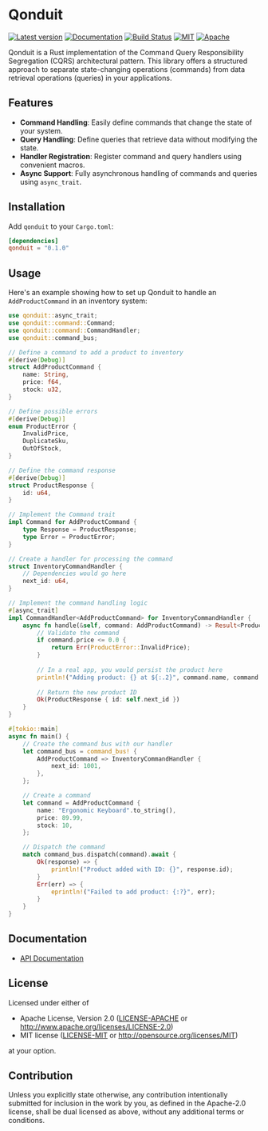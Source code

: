 # Qonduit

[![Latest version](https://img.shields.io/crates/v/qonduit.svg)](https://crates.io/crates/qonduit)
[![Documentation](https://docs.rs/qonduit/badge.svg)](https://docs.rs/qonduit)
[![Build Status](https://img.shields.io/github/actions/workflow/status/botylev/qonduit/ci.yml)](https://github.com/botylev/qonduit/actions)
[![MIT](https://img.shields.io/badge/license-MIT-blue.svg)](https://github.com/botylev/qonduit/blob/master/LICENSE-MIT)
[![Apache](https://img.shields.io/badge/license-Apache-blue.svg)](https://github.com/botylev/qonduit/blob/master/LICENSE-APACHE)

Qonduit is a Rust implementation of the Command Query Responsibility Segregation (CQRS) architectural pattern. This library offers a structured approach to separate state-changing operations (commands) from data retrieval operations (queries) in your applications.

## Features

- **Command Handling**: Easily define commands that change the state of your system.
- **Query Handling**: Define queries that retrieve data without modifying the state.
- **Handler Registration**: Register command and query handlers using convenient macros.
- **Async Support**: Fully asynchronous handling of commands and queries using `async_trait`.

## Installation

Add `qonduit` to your `Cargo.toml`:

```toml
[dependencies]
qonduit = "0.1.0"
```

## Usage

Here's an example showing how to set up Qonduit to handle an `AddProductCommand` in an inventory system:

```rust
use qonduit::async_trait;
use qonduit::command::Command;
use qonduit::command::CommandHandler;
use qonduit::command_bus;

// Define a command to add a product to inventory
#[derive(Debug)]
struct AddProductCommand {
    name: String,
    price: f64,
    stock: u32,
}

// Define possible errors
#[derive(Debug)]
enum ProductError {
    InvalidPrice,
    DuplicateSku,
    OutOfStock,
}

// Define the command response
#[derive(Debug)]
struct ProductResponse {
    id: u64,
}

// Implement the Command trait
impl Command for AddProductCommand {
    type Response = ProductResponse;
    type Error = ProductError;
}

// Create a handler for processing the command
struct InventoryCommandHandler {
    // Dependencies would go here
    next_id: u64,
}

// Implement the command handling logic
#[async_trait]
impl CommandHandler<AddProductCommand> for InventoryCommandHandler {
    async fn handle(&self, command: AddProductCommand) -> Result<ProductResponse, ProductError> {
        // Validate the command
        if command.price <= 0.0 {
            return Err(ProductError::InvalidPrice);
        }
        
        // In a real app, you would persist the product here
        println!("Adding product: {} at ${:.2}", command.name, command.price);
        
        // Return the new product ID
        Ok(ProductResponse { id: self.next_id })
    }
}

#[tokio::main]
async fn main() {
    // Create the command bus with our handler
    let command_bus = command_bus! {
        AddProductCommand => InventoryCommandHandler {
            next_id: 1001,
        },
    };

    // Create a command
    let command = AddProductCommand {
        name: "Ergonomic Keyboard".to_string(),
        price: 89.99,
        stock: 10,
    };

    // Dispatch the command
    match command_bus.dispatch(command).await {
        Ok(response) => {
            println!("Product added with ID: {}", response.id);
        }
        Err(err) => {
            eprintln!("Failed to add product: {:?}", err);
        }
    }
}
```

## Documentation

- [API Documentation](https://docs.rs/qonduit)

## License

Licensed under either of

* Apache License, Version 2.0
  ([LICENSE-APACHE](LICENSE-APACHE) or http://www.apache.org/licenses/LICENSE-2.0)
* MIT license
  ([LICENSE-MIT](LICENSE-MIT) or http://opensource.org/licenses/MIT)

at your option.

## Contribution

Unless you explicitly state otherwise, any contribution intentionally submitted
for inclusion in the work by you, as defined in the Apache-2.0 license, shall be
dual licensed as above, without any additional terms or conditions.